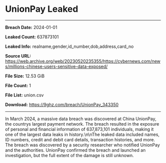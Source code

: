 # UnionPay Leaked

------------
**Breach Date:** 2024-01-01

**Leaked Count:** 637873101

**Leaked Info:** realname,gender,id_number,dob,address,card_no

**Source URL:** https://web.archive.org/web/20230520235355/https://cybernews.com/news/millions-chinese-users-sensitive-data-exposed/

**File Size:** 12.53 GiB

**File Count:** 1

**File List:** union.csv

**Download:** https://9ghz.com/breach/UnionPay_343350

------------
In March 2024, a massive data breach was discovered at China UnionPay, the countrys largest payment network. The breach resulted in the exposure of personal and financial information of 637,873,101 individuals, making it one of the largest data leaks in history.\n\nThe leaked data included names, ID numbers, credit and debit card details, transaction histories, and more. The breach was discovered by a security researcher who notified UnionPay and the authorities. UnionPay confirmed the breach and launched an investigation, but the full extent of the damage is still unknown.
